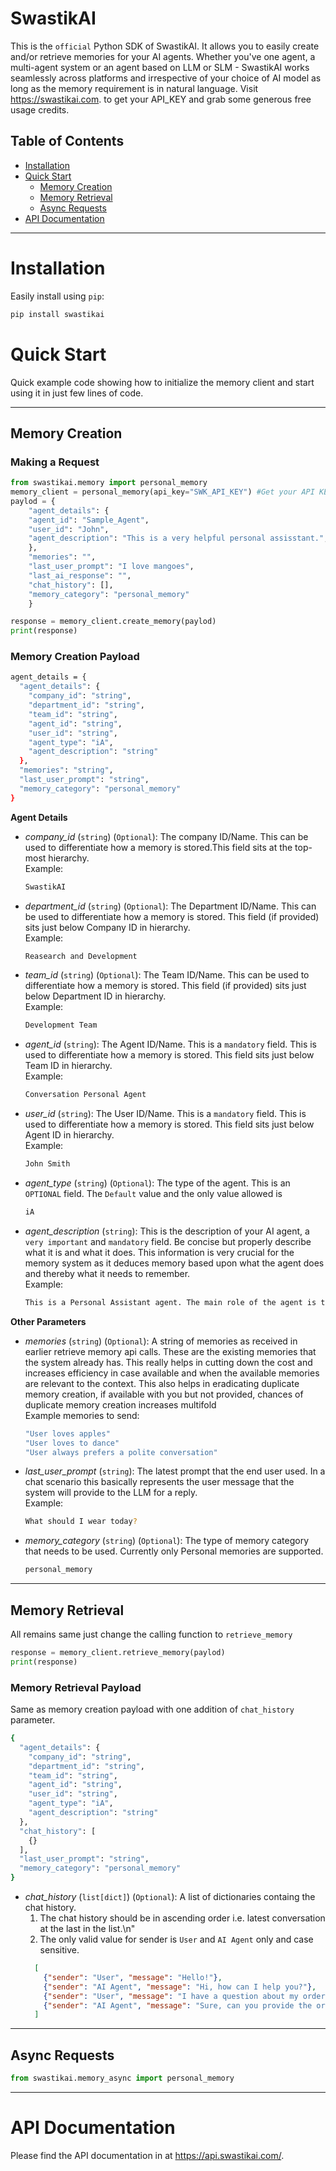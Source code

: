 # SwastikAI

This is the `official` Python SDK of SwastikAI. It allows you to easily create and/or retrieve memories for your AI agents. Whether you've one agent, a multi-agent system or an agent based on LLM or SLM - SwastikAI works seamlessly across platforms and irrespective of your choice of AI model as long as the memory requirement is in natural language. Visit https://swastikai.com. to get your API_KEY and grab some generous free usage credits.

## Table of Contents

- [Installation](#installation)
- [Quick Start](#quick-start)
  - [Memory Creation](#memory-creation)
  - [Memory Retrieval](#memory-retrieval)
  - [Async Requests](#async-requests)
- [API Documentation](#api-documentation)

---

# Installation

Easily install using `pip`:

```bash
pip install swastikai
```

# Quick Start
Quick example code showing how to initialize the memory client and start using it in just few lines of code.

---

## Memory Creation

### Making a Request
```python
from swastikai.memory import personal_memory
memory_client = personal_memory(api_key="SWK_API_KEY") #Get your API KEY from www.swastikai.com
paylod = {
    "agent_details": {
    "agent_id": "Sample_Agent",
    "user_id": "John",
    "agent_description": "This is a very helpful personal assisstant.",
    },
    "memories": "",
    "last_user_prompt": "I love mangoes",
    "last_ai_response": "",
    "chat_history": [],
    "memory_category": "personal_memory"
    }

response = memory_client.create_memory(paylod)
print(response)
```

### Memory Creation Payload
```bash
agent_details = {
  "agent_details": {
    "company_id": "string",
    "department_id": "string",
    "team_id": "string",
    "agent_id": "string",
    "user_id": "string",
    "agent_type": "iA",
    "agent_description": "string"
  },
  "memories": "string",
  "last_user_prompt": "string",
  "memory_category": "personal_memory"
}
```
**Agent Details**
- *company_id* (`string`) (`Optional`): The company ID/Name. This can be used to differentiate how a memory is stored.This field sits at the top-most hierarchy.<br>
Example:
  ```bash
  SwastikAI
  ```
- *department_id* (`string`) (`Optional`): The Department ID/Name. This can be used to differentiate how a memory is stored. This field (if provided) sits just below Company ID in hierarchy.<br> Example:
  ```bash
  Reasearch and Development
  ```
- *team_id* (`string`) (`Optional`): The Team ID/Name. This can be used to differentiate how a memory is stored. This field (if provided) sits just below Department ID in hierarchy.<br>Example:
  ```bash
  Development Team
  ```
- *agent_id* (`string`): The Agent ID/Name. This is a `mandatory` field. This is used to differentiate how a memory is stored. This field sits just below Team ID in hierarchy.<br>Example:
  ```bash
  Conversation Personal Agent
  ```
- *user_id* (`string`): The User ID/Name. This is a `mandatory` field. This is used to differentiate how a memory is stored. This field sits just below Agent ID in hierarchy.<br>Example:
  ```bash
  John Smith
  ```
- *agent_type* (`string`) (`Optional`): The type of the agent. This is an `OPTIONAL` field. The `Default` value and the only value allowed is
  ```bash
  iA
  ```
- *agent_description* (`string`): This is the description of your AI agent, a `very important` and `mandatory` field. Be concise but properly describe what it is and what it does. This information is very crucial for the memory system as it deduces memory based upon what the agent does and thereby what it needs to remember.<br>Example:
  ```bash
  This is a Personal Assistant agent. The main role of the agent is to assist the user with writing and editing e-mails and messages.
  ```
**Other Parameters**
- *memories* (`string`) (`Optional`): A string of memories as received in earlier retrieve memory api calls. These are the existing memories that the system already has. This really helps in cutting down the cost and increases efficiency in case available and when the available memories are relevant to the context. This also helps in eradicating duplicate memory creation, if available with you but not provided, chances of duplicate memory creation increases multifold<br>Example memories to send:
  ```bash
  "User loves apples"
  "User loves to dance"
  "User always prefers a polite conversation"
  ```
- *last_user_prompt* (`string`): The latest prompt that the end user used. In a chat scenario this basically represents the user message that the system will provide to the LLM for a reply.<br>Example:
  ```bash
  What should I wear today?
  ```
- *memory_category* (`string`) (`Optional`): The type of memory category that needs to be used. Currently only Personal memories are supported.
  ```bash
  personal_memory
  ```

---

## Memory Retrieval
All remains same just change the calling function to `retrieve_memory`
```python
response = memory_client.retrieve_memory(paylod)
print(response)
```

### Memory Retrieval Payload
Same as memory creation payload with one addition of `chat_history` parameter.
```bash
{
  "agent_details": {
    "company_id": "string",
    "department_id": "string",
    "team_id": "string",
    "agent_id": "string",
    "user_id": "string",
    "agent_type": "iA",
    "agent_description": "string"
  },
  "chat_history": [
    {}
  ],
  "last_user_prompt": "string",
  "memory_category": "personal_memory"
}
```
- *chat_history* (`list[dict]`) (`Optional`): A list of dictionaries containg the chat history.
  1. The chat history should be in ascending order i.e. latest conversation at the last in the list.\n"
  2. The only valid value for sender is `User` and `AI Agent` only and case sensitive.
  ```json
    [
      {"sender": "User", "message": "Hello!"},
      {"sender": "AI Agent", "message": "Hi, how can I help you?"},
      {"sender": "User", "message": "I have a question about my order."},
      {"sender": "AI Agent", "message": "Sure, can you provide the order ID?"}
    ]
  ```

---

## Async Requests
```python
from swastikai.memory_async import personal_memory
```

---

# API Documentation
Please find the API documentation in at https://api.swastikai.com/.
